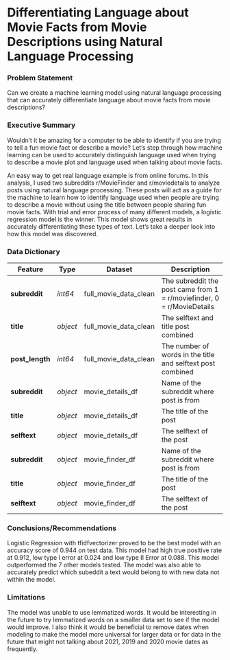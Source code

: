 # Differentiating Language about Movie Facts from Movie Descriptions using Natural Language Processing 
### Problem Statement
Can we create a machine learning model using natural language processing that can accurately differentiate language about movie facts from movie descriptions?
### Executive Summary
Wouldn’t it be amazing for a computer to be able to identify if you are trying to  tell a fun movie fact or describe a movie? Let’s step through how machine learning can be used to accurately distinguish language used when trying to describe a movie plot and language used when talking about movie facts. 

An easy way to get real language example is from online forums. In this analysis, I used two subreddits r/MovieFinder and r/moviedetails to analyze posts using natural language processing. These posts will act as a guide for the machine to learn how to identify language used when people are trying to describe a movie without using the title between people sharing fun movie facts. With trial and error process of many different models, a logistic regression model is the winner. This model shows great results in accurately differentiating these types of text. Let’s take a deeper look into how this model was discovered.

### Data Dictionary

|Feature|Type|Dataset|Description|
|---|---|---|---|
|**subreddit**|*int64*|full_movie_data_clean|The subreddit the post came from 1 = r/moviefinder, 0 = r/MovieDetails | 
|**title**|*object*|full_movie_data_clean|The selftext and title post combined| 
|**post_length**|*int64*|full_movie_data_clean|The number of words in the title and selftext post combined|
|**subreddit**|*object*|movie_details_df|Name of the subreddit where post is from| 
|**title**|*object*|movie_details_df|The title of the post|
|**selftext**|*object*|movie_details_df|The selftext of the post|
|**subreddit**|*object*|movie_finder_df|Name of the subreddit where post is from| 
|**title**|*object*|movie_finder_df|The title of the post|
|**selftext**|*object*|movie_finder_df|The selftext of the post|


### Conclusions/Recommendations
Logistic Regression with tfidfvectorizer proved to be the best model with an accuracy score of 0.944 on test data. This model had high true positive rate at 0.912, low type I error at 0.024 and low type II Error at 0.088. This model outperformed the 7 other models tested. The model was also able to accurately predict which subeddit a text would belong to with new data not within the model. 

### Limitations
The model was unable to use lemmatized words. It would be interesting in the future to try lemmatized words on a smaller data set to see if the model would improve. I also think it would be beneficial to remove dates when modeling to make the model more universal for larger data or for data in the future that might not talking about 2021, 2019 and 2020 movie dates as frequently. 
